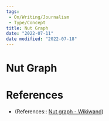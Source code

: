 ```yaml
---
tags:
 - On/Writing/Journalism
 - Type/Concept
title: Nut Graph
date: "2022-07-11"
date modified: "2022-07-18"
---
```


# Nut Graph
# References
- (References:: [Nut graph - Wikiwand](https://www.wikiwand.com/en/Nut_graph))
